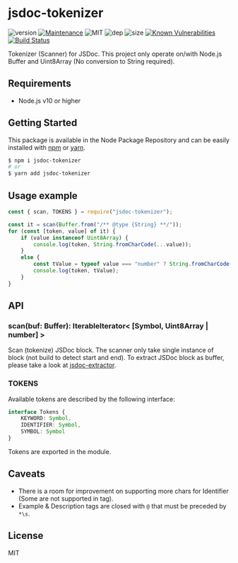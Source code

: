 # jsdoc-tokenizer
![version](https://img.shields.io/badge/version-1.0.0-blue.svg)
[![Maintenance](https://img.shields.io/badge/Maintained%3F-yes-green.svg)](https://github.com/SlimIO/is/commit-activity)
![MIT](https://img.shields.io/github/license/mashape/apistatus.svg)
![dep](https://img.shields.io/david/fraxken/jsdoc-tokenizer.svg)
![size](https://img.shields.io/bundlephobia/min/jsdoc-tokenizer.svg)
[![Known Vulnerabilities](https://snyk.io/test/github/fraxken/jsdoc-tokenizer/badge.svg?targetFile=package.json)](https://snyk.io/test/github/fraxken/jsdoc-tokenizer?targetFile=package.json)
[![Build Status](https://travis-ci.com/fraxken/jsdoc-tokenizer.svg?branch=master)](https://travis-ci.com/fraxken/jsdoc-tokenizer)

Tokenizer (Scanner) for JSDoc. This project only operate on/with Node.js Buffer and Uint8Array (No conversion to String required).

## Requirements
- Node.js v10 or higher

## Getting Started

This package is available in the Node Package Repository and can be easily installed with [npm](https://docs.npmjs.com/getting-started/what-is-npm) or [yarn](https://yarnpkg.com).

```bash
$ npm i jsdoc-tokenizer
# or
$ yarn add jsdoc-tokenizer
```

## Usage example
```js
const { scan, TOKENS } = require("jsdoc-tokenizer");

const it = scan(Buffer.from("/** @type {String} **/"));
for (const [token, value] of it) {
    if (value instanceof Uint8Array) {
        console.log(token, String.fromCharCode(...value));
    }
    else {
        const tValue = typeof value === "number" ? String.fromCharCode(value) : value;
        console.log(token, tValue);
    }
}
```

## API
### scan(buf: Buffer): IterableIterator< [Symbol, Uint8Array | number] >
Scan (tokenize) JSDoc block. The scanner only take single instance of block (not build to detect start and end). To extract JSDoc block as buffer, please take a look at [jsdoc-extractor](https://github.com/fraxken/jsdoc-extractor).

### TOKENS
Available tokens are described by the following interface:
```ts
interface Tokens {
    KEYWORD: Symbol,
    IDENTIFIER: Symbol,
    SYMBOL: Symbol
}
```

Tokens are exported in the module.

## Caveats
- There is a room for improvement on supporting more chars for Identifier (Some are not supported in tag).
- Example & Description tags are closed with `@` that must be preceded by `*\s`.

## License
MIT
